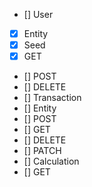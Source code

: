 - [] User
 - [x] Entity
 - [x] Seed
 - [x] GET
 - [] POST
 - [] DELETE
- [] Transaction
 - [] Entity
 - [] POST
 - [] GET
 - [] DELETE
 - [] PATCH
- [] Calculation
 - [] GET